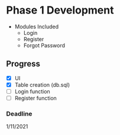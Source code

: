 # Phase 1 Development
- Modules Included
  - Login
  - Register
  - Forgot Password
  
## Progress
- [x] UI
- [x] Table creation (db.sql)
- [ ] Login function
- [ ] Register function

### Deadline
1/11/2021
